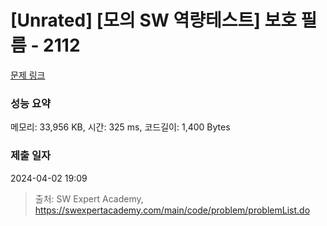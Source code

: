 # [Unrated] [모의 SW 역량테스트] 보호 필름 - 2112 

[문제 링크](https://swexpertacademy.com/main/code/problem/problemDetail.do?contestProbId=AV5V1SYKAaUDFAWu) 

### 성능 요약

메모리: 33,956 KB, 시간: 325 ms, 코드길이: 1,400 Bytes

### 제출 일자

2024-04-02 19:09



> 출처: SW Expert Academy, https://swexpertacademy.com/main/code/problem/problemList.do